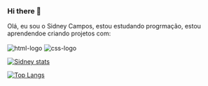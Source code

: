 ### Hi there 👋

Olá, eu sou o Sidney Campos, estou estudando progrmação, estou aprendendoe criando projetos com:
<br>
<br>
<img src="https://img.shields.io/badge/HTML5-E34F26?style=for-the-badge&logo=html5&logoColor=white" alt="html-logo" />
<img src="https://img.shields.io/badge/CSS3-1572B6?style=for-the-badge&logo=css3&logoColor=white" alt="css-logo" />


[![Sidney stats](https://github-readme-stats.vercel.app/api?username=Sidney2719)](https://github.com/anuraghazra/github-readme-stats)

[![Top Langs](https://github-readme-stats.vercel.app/api/top-langs/?username=Sidney2719)](https://github.com/anuraghazra/github-readme-stats)
